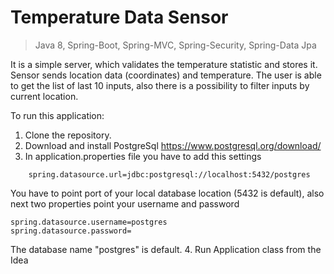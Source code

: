 # Temperature Data Sensor

>Java 8, Spring-Boot, Spring-MVC, Spring-Security, Spring-Data Jpa

It is a simple server, which validates the temperature statistic and stores it.
Sensor sends location data (coordinates) and temperature. The user is able to get the list of last 10 inputs, also there 
is a possibility to filter inputs by current location.


To run this application:
1. Clone the repository.
2. Download and install PostgreSql
    https://www.postgresql.org/download/
3. In application.properties file you have to add this settings
~~~
    spring.datasource.url=jdbc:postgresql://localhost:5432/postgres
~~~
You have to point port of your local database location (5432 is default), 
also next two properties point your username and password
~~~
spring.datasource.username=postgres
spring.datasource.password=
~~~
The database name "postgres" is default.
4. Run Application class from the Idea
 
 
 
